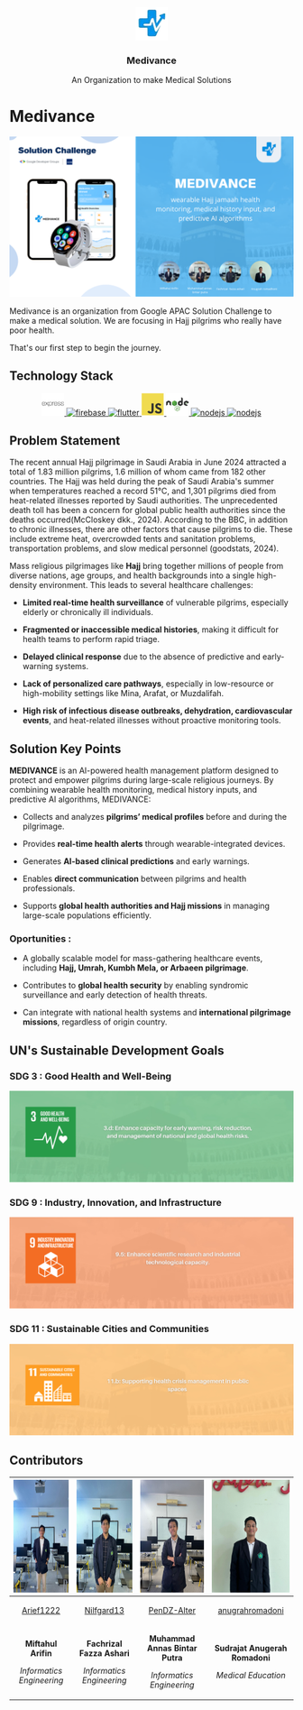 <div align="center">
  <img src="https://raw.githubusercontent.com/APAC-Medivance/.github/refs/heads/main/assets/logo/medivance-logo-only-removebg.png"></img>
  <h3><b>Medivance</b></h3>
  <p>An Organization to make Medical Solutions</p>
</div>

# Medivance

![Presentation](https://raw.githubusercontent.com/APAC-Medivance/.github/refs/heads/main/assets/Blue%20and%20White%20Simple%20The%20Future%20Of%20The%20Arctic%20Presentation.png)

Medivance is an organization from Google APAC Solution Challenge to make a medical solution. We are focusing in Hajj pilgrims who really have poor health.

That's our first step to begin the journey.

## Technology Stack
<p align="center"> <a href="https://expressjs.com" target="_blank" rel="noreferrer"> <img src="https://raw.githubusercontent.com/devicons/devicon/master/icons/express/express-original-wordmark.svg" alt="express" width="40" height="40"/> </a> <a href="https://firebase.google.com/" target="_blank" rel="noreferrer"> <img src="https://www.vectorlogo.zone/logos/firebase/firebase-icon.svg" alt="firebase" width="40" height="40"/> </a> <a href="https://flutter.dev" target="_blank" rel="noreferrer"> <img src="https://www.vectorlogo.zone/logos/flutterio/flutterio-icon.svg" alt="flutter" width="40" height="40"/> </a> <a href="https://developer.mozilla.org/en-US/docs/Web/JavaScript" target="_blank" rel="noreferrer"> <img src="https://raw.githubusercontent.com/devicons/devicon/master/icons/javascript/javascript-original.svg" alt="javascript" width="40" height="40"/> </a> <a href="https://nodejs.org" target="_blank" rel="noreferrer"> <img src="https://raw.githubusercontent.com/devicons/devicon/master/icons/nodejs/nodejs-original-wordmark.svg" alt="nodejs" width="40" height="40"/> </a> <a href="https://maps.google.com" target="_blank" rel="noreferrer"> <img src="https://cdn.iconscout.com/icon/free/png-256/free-google-maps-logo-icon-download-in-svg-png-gif-file-formats--new-logos-pack-icons-2476488.png?f=webp&w=256" alt="nodejs" width="40" height="40"/> </a> <a href="https://maps.google.com" target="_blank" rel="noreferrer"> <img src="https://brandlogo.org/wp-content/uploads/2024/06/Gemini-Icon-300x300.png.webp" alt="nodejs" width="40" height="40"/> </a> </p>


## Problem Statement

The recent annual Hajj pilgrimage in Saudi Arabia in June 2024 attracted a total of 1.83 million
pilgrims, 1.6 million of whom came from 182 other countries. The Hajj was held during the
peak of Saudi Arabia's summer when temperatures reached a record 51°C, and 1,301 pilgrims
died from heat-related illnesses reported by Saudi authorities. The unprecedented death toll has
been a concern for global public health authorities since the deaths occurred(McCloskey dkk.,
2024). According to the BBC, in addition to chronic illnesses, there are other factors that cause
pilgrims to die. These include extreme heat, overcrowded tents and sanitation problems,
transportation problems, and slow medical personnel (goodstats, 2024).

Mass religious pilgrimages like **Hajj** bring together millions of people from diverse nations,
age groups, and health backgrounds into a single high-density environment. This leads to
several healthcare challenges:

- **Limited real-time health surveillance** of vulnerable pilgrims, especially elderly or chronically ill individuals.

- **Fragmented or inaccessible medical histories**, making it difficult for health teams to perform rapid triage.

- **Delayed clinical response** due to the absence of predictive and early-warning systems.

- **Lack of personalized care pathways**, especially in low-resource or high-mobility settings like Mina, Arafat, or Muzdalifah.

- **High risk of infectious disease outbreaks, dehydration, cardiovascular events**, and heat-related illnesses without proactive monitoring tools.


## Solution Key Points
**MEDIVANCE** is an AI-powered health management platform designed to
protect and empower pilgrims during large-scale religious journeys. By combining wearable
health monitoring, medical history inputs, and predictive AI algorithms, MEDIVANCE:

- Collects and analyzes **pilgrims’ medical profiles** before and during the pilgrimage.

- Provides **real-time health alerts** through wearable-integrated devices.

- Generates **AI-based clinical predictions** and early warnings.

- Enables **direct communication** between pilgrims and health professionals.

- Supports **global health authorities and Hajj missions** in managing large-scale populations efficiently.

### Oportunities : 

- A globally scalable model for mass-gathering healthcare events, including **Hajj, Umrah, Kumbh Mela, or Arbaeen pilgrimage**.

- Contributes to **global health security** by enabling syndromic surveillance and early detection of health threats.

- Can integrate with national health systems and **international pilgrimage missions**, regardless of origin country.


## UN's Sustainable Development Goals

### SDG 3 : Good Health and Well-Being

![SDG 3](https://raw.githubusercontent.com/APAC-Medivance/.github/refs/heads/main/assets/sdg/3_crop.jpg)

### SDG 9 : Industry, Innovation, and Infrastructure

![SDG 9](https://raw.githubusercontent.com/APAC-Medivance/.github/refs/heads/main/assets/sdg/4_crop.jpg)

### SDG 11 : Sustainable Cities and Communities

![SDG 11](https://raw.githubusercontent.com/APAC-Medivance/.github/refs/heads/main/assets/sdg/5_crop.jpg)


## Contributors
| <center><img src="https://raw.githubusercontent.com/APAC-Medivance/.github/refs/heads/main/assets/arif.jpg" width=150 height=200></img></center> | <center><img src="https://raw.githubusercontent.com/APAC-Medivance/.github/refs/heads/main/assets/fachrizal.jpg" width=150 height=200></img></center> | <center><img src="https://raw.githubusercontent.com/APAC-Medivance/.github/refs/heads/main/assets/bintar.jpg" width=150 height=200></img></center> | <center><img src="https://raw.githubusercontent.com/APAC-Medivance/.github/refs/heads/main/assets/doni.jpg" width=150 height=200></img></center> |
|---------------------------------------------------|---------------------------------------------------|---------------------------------------------------|---------------------------------------------------|
| <p align="center">[Arief1222](https://github.com/Arief1222)</p>   | <p align="center">[Nilfgard13](https://github.com/Nilfgard13)</p>         | <p align="center">[PenDZ-Alter](https://github.com/PenDZ-Alter)</p> | <p align="center">[anugrahromadoni](https://github.com/anugrahromadoni)</p>     |
| <p align="center"><b>Miftahul Arifin</b></p> <p align="center"><i>Informatics Engineering</i></p> | <p align="center"><b>Fachrizal Fazza Ashari</b></p> <p align="center"><i>Informatics Engineering</i></p> | <p align="center"><b>Muhammad Annas Bintar Putra</b></p> <p align="center"><i>Informatics Engineering</i></p> | <p align="center"><b>Sudrajat Anugerah Romadoni</b></p> <p align="center"><i>Medical Education</i></p> | 